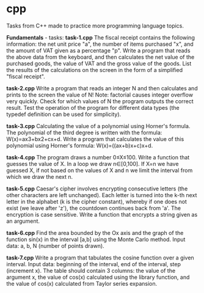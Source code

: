 # cpp
Tasks from C++ made to practice more programming language topics.

**Fundamentals** - tasks:
**task-1.cpp**
The fiscal receipt contains the following information:
    the net unit price "a",
    the number of items purchased "x", and
    the amount of VAT given as a percentage "p".
Write a program that reads the above data from the keyboard,
and then calculates the net value of the purchased goods, the value of VAT and the gross value of the goods.
List the results of the calculations on the screen in the form of a simplified "fiscal receipt".

**task-2.cpp**
Write a program that reads an integer N and then calculates and prints to the screen the value of N! 
Note: factorial causes integer overflow very quickly. 
Check for which values of N the program outputs the correct result. 
Test the operation of the program for different data types (the typedef definition can be used for simplicity).

**task-3.cpp**
Calculating the value of a polynomial using Horner's formula. 
The polynomial of the third degree is written with the formula: W(x)=ax3+bx2+cx+d. 
Write a program that calculates the value of this polynomial using Horner's formula: W(x)=((ax+b)x+c)x+d.

**task-4.cpp**
The program draws a number 0≤X≤100. 
Write a function that guesses the value of X. In a loop we draw n∈[0,100]. 
If X=n we have guessed X, if not based on the values of X and n we limit the interval from which we draw the next n.

**task-5.cpp**
Caesar's cipher involves encrypting consecutive letters (the other characters are left unchanged). 
Each letter is turned into the k-th next letter in the alphabet (k is the cipher constant), whereby if one does not exist (we leave after 'z'), the countdown continues back from 'a'. 
The encryption is case sensitive. Write a function that encrypts a string given as an argument.

**task-6.cpp**
Find the area bounded by the Ox axis and the graph of the function sin(x) in the interval [a,b] using the Monte Carlo method.
Input data: a, b, N (number of points drawn).

**task-7.cpp**
Write a program that tabulates the cosine function over a given interval.
Input data: beginning of the interval, end of the interval, step (increment x). 
The table should contain 3 columns: 
  the value of the argument x, 
  the value of cos(x) calculated using the library function, and 
  the value of cos(x) calculated from Taylor series expansion.
